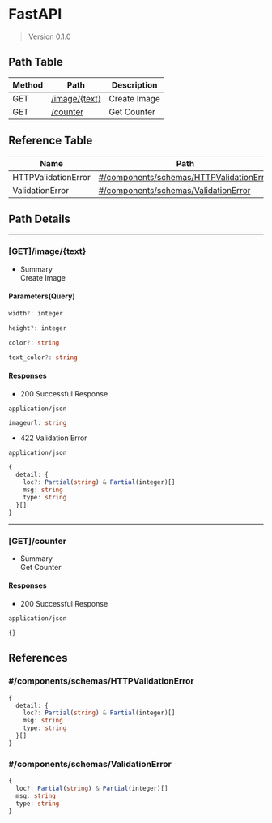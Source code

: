 # FastAPI

> Version 0.1.0

## Path Table

| Method | Path | Description |
| --- | --- | --- |
| GET | [/image/{text}](#getimagetext) | Create Image |
| GET | [/counter](#getcounter) | Get Counter |

## Reference Table

| Name | Path | Description |
| --- | --- | --- |
| HTTPValidationError | [#/components/schemas/HTTPValidationError](#componentsschemashttpvalidationerror) |  |
| ValidationError | [#/components/schemas/ValidationError](#componentsschemasvalidationerror) |  |

## Path Details

***


### [GET]/image/{text}

- Summary  
Create Image

#### Parameters(Query)

```ts
width?: integer
```

```ts
height?: integer
```

```ts
color?: string
```

```ts
text_color?: string
```

#### Responses

- 200 Successful Response

`application/json`

```ts
imageurl: string
```

- 422 Validation Error

`application/json`

```ts
{
  detail: {
    loc?: Partial(string) & Partial(integer)[]
    msg: string
    type: string
  }[]
}
```

***

### [GET]/counter

- Summary  
Get Counter

#### Responses

- 200 Successful Response

`application/json`

```ts
{}
```

## References

### #/components/schemas/HTTPValidationError

```ts
{
  detail: {
    loc?: Partial(string) & Partial(integer)[]
    msg: string
    type: string
  }[]
}
```

### #/components/schemas/ValidationError

```ts
{
  loc?: Partial(string) & Partial(integer)[]
  msg: string
  type: string
}
```